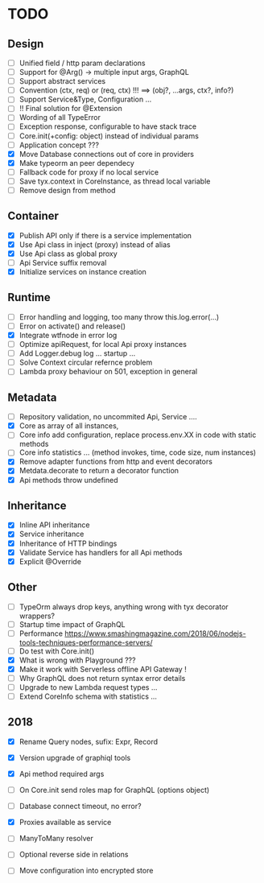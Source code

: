 # TODO

## Design
 - [ ] Unified field / http param declarations
 - [ ] Support for @Arg() -> multiple input args, GraphQL
 - [ ] Support abstract services
 - [ ] Convention (ctx, req) or (req, ctx) !!! ==> (obj?, ...args, ctx?, info?)
 - [ ] Support Service&Type, Configuration ...
 - [ ] !! Final solution for @Extension
 - [ ] Wording of all TypeError
 - [ ] Exception response, configurable to have stack trace
 - [ ] Core.init(+config: object) instead of individual params
 - [ ] Application concept ???
 - [x] Move Database connections out of core in providers
 - [x] Make typeorm an peer dependecy
 - [ ] Fallback code for proxy if no local service
 - [ ] Save tyx.context in CoreInstance, as thread local variable
 - [ ] Remove design from method

## Container
 - [x] Publish API only if there is a service implementation
 - [X] Use Api class in inject (proxy) instead of alias
 - [x] Use Api class as global proxy
 - [ ] Api Service suffix removal
 - [x] Initialize services on instance creation

 ## Runtime
 - [ ] Error handling and logging, too many throw this.log.error(...)
 - [ ] Error on activate() and release()
 - [x] Integrate wtfnode in error log
 - [ ] Optimize apiRequest, for local Api proxy instances
 - [ ] Add Logger.debug log ... startup ...
 - [ ] Solve Context circular refernce problem
 - [ ] Lambda proxy behaviour on 501, exception in general

## Metadata
 - [ ] Repository validation, no uncommited Api, Service ....
 - [x] Core as array of all instances, 
 - [ ] Core info add configuration, replace process.env.XX in code with static methods
 - [ ] Core info statistics ... (method invokes, time, code size, num instances)
 - [x] Remove adapter functions from http and event decorators
 - [x] Metdata.decorate to return a decorator function
 - [x] Api methods throw undefined

## Inheritance
 - [x] Inline API inheritance
 - [x] Service inheritance
 - [x] Inheritance of HTTP bindings
 - [x] Validate Service has handlers for all Api methods
 - [x] Explicit @Override

## Other
 - [ ] TypeOrm always drop keys, anything wrong with tyx decorator wrappers?
 - [ ] Startup time impact of GraphQL
 - [ ] Performance https://www.smashingmagazine.com/2018/06/nodejs-tools-techniques-performance-servers/
 - [ ] Do test with Core.init()
 - [x] What is wrong with Playground ???
 - [x] Make it work with Serverless offline API Gateway !
 - [ ] Why GraphQL does not return syntax error details
 - [ ] Upgrade to new Lambda request types ...
 - [ ] Extend CoreInfo schema with statistics ...

## 2018
 - [x] Rename Query nodes, sufix: Expr, Record
 - [x] Version upgrade of graphiql tools
 - [x] Api method required args
 - [ ] On Core.init send roles map for GraphQL (options object)
 - [ ] Database connect timeout, no error?
 - [x] Proxies available as service
 - [ ] ManyToMany resolver
 - [ ] Optional reverse side in relations
 - [ ] Move configuration into encrypted store

 